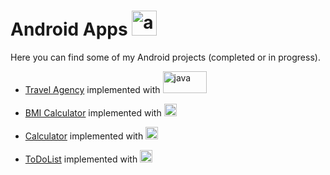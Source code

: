 # Android Apps <img src="https://www.svgrepo.com/show/184140/android.svg" alt="android" width="40" height="40"/>

Here you can find some of my Android projects (completed or in progress).

- [Travel Agency](https://github.com/NikolaosProgios/TravelAgency) implemented with <img src="https://seeklogo.com/images/J/java-logo-41D4155FC3-seeklogo.com.png" alt="java" width="70" height="35"/>

- [BMI Calculator](https://github.com/NikolaosProgios/BMICalculator) implemented with <img src="https://www.clipartmax.com/png/full/238-2381243_safeness-kotlin-android-logo.png" alt="kotlin" width="20" height="20"/>

- [Calculator](https://github.com/NikolaosProgios/Calculator) implemented with <img src="https://www.clipartmax.com/png/full/238-2381243_safeness-kotlin-android-logo.png" alt="kotlin" width="20" height="20"/>

- [ToDoList](https://github.com/NikolaosProgios/ToDoList) implemented with <img src="https://www.clipartmax.com/png/full/238-2381243_safeness-kotlin-android-logo.png" alt="kotlin" width="20" height="20"/>
